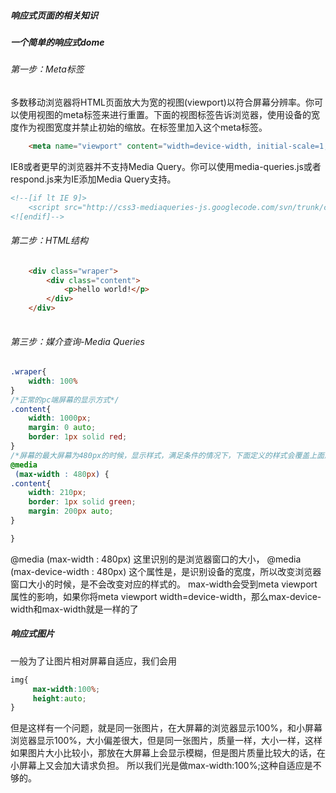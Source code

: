 ##### 响应式页面的相关知识

##### 一个简单的响应式dome

###### 第一步：Meta标签

多数移动浏览器将HTML页面放大为宽的视图(viewport)以符合屏幕分辨率。你可以使用视图的meta标签来进行重置。下面的视图标签告诉浏览器，使用设备的宽度作为视图宽度并禁止初始的缩放。在标签里加入这个meta标签。

```html
	<meta name="viewport" content="width=device-width, initial-scale=1, maximum-scale=1">
```

IE8或者更早的浏览器并不支持Media Query。你可以使用media-queries.js或者respond.js来为IE添加Media Query支持。

```html
<!--[if lt IE 9]>    
    <script src="http://css3-mediaqueries-js.googlecode.com/svn/trunk/css3-mediaqueries.js"></script>    
<![endif]--> 
```

###### 第二步：HTML结构
```html
	<div class="wraper">
		<div class="content">
			<p>hello world!</p>
		</div>
	</div>
	
```

###### 第三步：媒介查询-Media Queries

```css
.wraper{
	width: 100%
}
/*正常的pc端屏幕的显示方式*/
.content{
	width: 1000px;
	margin: 0 auto;
	border: 1px solid red;
}
/*屏幕的最大屏幕为480px的时候，显示样式，满足条件的情况下，下面定义的样式会覆盖上面原来写的样式*/
@media  
 (max-width : 480px) {
.content{
	width: 210px;
	border: 1px solid green;
	margin: 200px auto;
}

}
```
@media  (max-width : 480px)
这里识别的是浏览器窗口的大小，
@media  (max-device-width : 480px)
这个属性是，是识别设备的宽度，所以改变浏览器窗口大小的时候，是不会改变对应的样式的。
max-width会受到meta viewport属性的影响，如果你将meta viewport  width=device-width，那么max-device-width和max-width就是一样的了


##### 响应式图片
一般为了让图片相对屏幕自适应，我们会用
```css
img{
	 max-width:100%;
     height:auto;
}
```
但是这样有一个问题，就是同一张图片，在大屏幕的浏览器显示100%，和小屏幕浏览器显示100%，大小偏差很大，但是同一张图片，质量一样，大小一样，这样如果图片大小比较小，那放在大屏幕上会显示模糊，但是图片质量比较大的话，在小屏幕上又会加大请求负担。
所以我们光是做max-width:100%;这种自适应是不够的。
